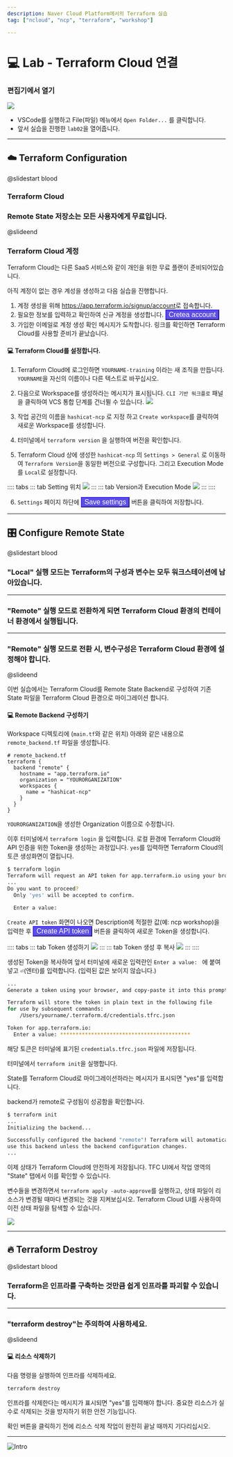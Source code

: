 ```yaml
---
description: Naver Cloud Platform에서의 Terraform 실습
tag: ["ncloud", "ncp", "terraform", "workshop"]

---
```


# :computer: Lab - Terraform Cloud 연결

### 편집기에서 열기

![](./image/lab1-02.png)

- VSCode를 실행하고 File(파일) 메뉴에서 `Open Folder...` 를 클릭합니다.
- 앞서 실습을 진행한 `lab02`을 열어줍니다.

---
## ☁️ Terraform Configuration

@slidestart blood

### Terraform Cloud
### Remote State 저장소는 모든 사용자에게 무료입니다.

@slideend

### Terraform Cloud 계정

Terraform Cloud는 다른 SaaS 서비스와 같이 개인을 위한 무료 플랜이 준비되어있습니다.

아직 계정이 없는 경우 계성을 생성하고 다음 실습을 진행합니다.

1. 계정 생성을 위해 <https://app.terraform.io/signup/account>로 접속합니다.
2. 필요한 정보를 입력하고 확인하여 신규 계정을 생성합니다. <button style='border-color: #3322de; background-color: #5c4ee5; color: #fff; font-size: 1rem;'>Cretea account</button>
3. 가입한 이메일로 계정 생성 확인 메시지가 도착합니다. 링크를 확인하면 Terraform Cloud를 사용할 준비가 끝났습니다.

#### :computer: Terraform Cloud를 설정합니다.

1. Terraform Cloud에 로그인하면 `YOURNAME-training` 이라는 새 조직을 만듭니다. `YOURNAME`을 자신의 이름이나 다른 텍스트로 바꾸십시오.

2. 다음으로 Workspace를 생성하라는 메시지가 표시됩니다. `CLI 기반 워크플로` 패널을 클릭하여 VCS 통합 단계를 건너뛸 수 있습니다.
![](./image/lab6-01.png)

3. 작업 공간의 이름을 `hashicat-ncp` 로 지정 하고 `Create workspace`를 클릭하여 새로운 Workspace를 생성합니다.

4. 터미널에서 `terraform version` 을 실행하여 버전을 확인합니다.

5. Terraform Cloud 상에 생성한 `hashicat-ncp` 의 `Settings > General` 로 이동하여 `Terraform Version`을 동일한 버전으로 구성합니다. 그리고 Execution Mode를 `Local`로 설정합니다.

:::: tabs
::: tab Setting 위치
![](./image/lab6-02.png)
:::
::: tab Version과 Execution Mode
![](./image/lab6-03.png)
:::
::::

6. `Settings` 페이지 하단에 <button style='border-color: #3322de; background-color: #5c4ee5; color: #fff; font-size: 1rem;'>Save settings</button> 버튼을 클릭하여 저장합니다.

---
## 🎛️ Configure Remote State

@slidestart blood

### "Local" 실행 모드는 Terraform의 구성과 변수는 모두 워크스테이션에 남아있습니다.

---

### "Remote" 실행 모드로 전환하게 되면 Terraform Cloud 환경의 컨테이너 환경에서 실행됩니다.

---

### "Remote" 실행 모드로 전환 시, 변수구성은 Terraform Cloud 환경에 설정해야 합니다.

@slideend

이번 실습에서는 Terraform Cloud를 Remote State Backend로 구성하여 기존 State 파일을 Terraform Cloud 환경으로 마이그레이션 합니다.

#### :computer: Remote Backend 구성하기

Workspace 디렉토리에 (`main.tf`와 같은 위치) 아래와 같은 내용으로 `remote_backend.tf` 파일을 생성합니다.

```hcl
# remote_backend.tf
terraform {
  backend "remote" {
    hostname = "app.terraform.io"
    organization = "YOURORGANIZATION"
    workspaces {
      name = "hashicat-ncp"
    }
  }
}
```

`YOURORGANIZATION`을 생성한 Organization 이름으로 수정합니다.

이후 터미널에서 `terraform login` 을 입력합니다. 로컬 환경에 Terraform Cloud와 API 인증을 위한 Token을 생성하는 과정입니다. `yes`를 입력하면 Terraform Cloud의 토큰 생성화면이 열립니다.

```bash {1}
$ terraform login
Terraform will request an API token for app.terraform.io using your browser.
...
Do you want to proceed?
  Only 'yes' will be accepted to confirm.

  Enter a value: 
```

`Create API token` 화면이 나오면 Description에 적절한 값(예: ncp workshop)을 입력한 후 <button style='border-color: #3322de; background-color: #5c4ee5; color: #fff; font-size: 1rem;'>Create API token</button> 버튼을 클릭하여 새로운 Token을 생성합니다.

:::: tabs
::: tab Token 생성하기
![](./image/lab6-04.png)
:::
::: tab Token 생성 후 복사
![](./image/lab6-05.png)
:::
::::

생성된 Token을 복사하여 앞서 터미널에 새로운 입력란인 `Enter a value: ` 에 붙여넣고 <kbd>⏎</kbd>(엔터)를 입력합니다. (입력된 값은 보이지 않습니다.)

```bash
...
Generate a token using your browser, and copy-paste it into this prompt.

Terraform will store the token in plain text in the following file
for use by subsequent commands:
    /Users/yourname/.terraform.d/credentials.tfrc.json

Token for app.terraform.io:
  Enter a value: ****************************************** 
```

해당 토큰은 터미널에 표기된 `credentials.tfrc.json` 파일에 저장됩니다.

터미널에서 `terraform init`을 실행합니다. 

State를 Terraform Cloud로 마이그레이션하라는 메시지가 표시되면 "yes"를 입력합니다.

backend가 remote로 구성됨이 성공함을 확인합니다.

```bash {1}
$ terraform init
...
Initializing the backend...

Successfully configured the backend "remote"! Terraform will automatically
use this backend unless the backend configuration changes.
...
```

이제 상태가 Terraform Cloud에 안전하게 저장됩니다. TFC UI에서 작업 영역의 "State" 탭에서 이를 확인할 수 있습니다.

변수들을 변경하면서 `terraform apply -auto-approve`를 실행하고, 상태 파일이 리소스가 변경될 때마다 변경되는 것을 지켜보십시오. Terraform Cloud UI를 사용하여 이전 상태 파일을 탐색할 수 있습니다.

![](./image/lab6-06.png)

---
## 🔥 Terraform Destroy

@slidestart blood

### Terraform은 인프라를 구축하는 것만큼 쉽게 인프라를 파괴할 수 있습니다.

---

### "terraform destroy"는 주의하여 사용하세요.

@slideend

#### :computer: 리소스 삭제하기

다음 명령을 실행하여 인프라를 삭제하세요.

```bash
terraform destroy
```

인프라를 삭제한다는 메시지가 표시되면 "yes"를 입력해야 합니다. 중요한 리소스가 실수로 삭제되는 것을 방지하기 위한 안전 기능입니다.

확인 버튼을 클릭하기 전에 리소스 삭제 작업이 완전히 끝날 때까지 기다리십시오.

---

![Intro](./image/intro-to-terraform-on-ncp-2.png)

